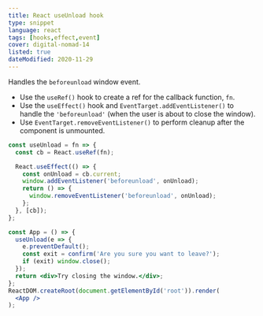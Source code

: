 ```yaml
---
title: React useUnload hook
type: snippet
language: react
tags: [hooks,effect,event]
cover: digital-nomad-14
listed: true
dateModified: 2020-11-29
---
```


Handles the `beforeunload` window event.

- Use the `useRef()` hook to create a ref for the callback function, `fn`.
- Use the `useEffect()` hook and `EventTarget.addEventListener()` to handle the `'beforeunload'` (when the user is about to close the window).
- Use `EventTarget.removeEventListener()` to perform cleanup after the component is unmounted.

```jsx
const useUnload = fn => {
  const cb = React.useRef(fn);

  React.useEffect(() => {
    const onUnload = cb.current;
    window.addEventListener('beforeunload', onUnload);
    return () => {
      window.removeEventListener('beforeunload', onUnload);
    };
  }, [cb]);
};

const App = () => {
  useUnload(e => {
    e.preventDefault();
    const exit = confirm('Are you sure you want to leave?');
    if (exit) window.close();
  });
  return <div>Try closing the window.</div>;
};
ReactDOM.createRoot(document.getElementById('root')).render(
  <App />
);
```
